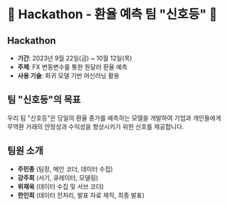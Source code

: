 # 🚀 Hackathon - 환율 예측 팀 "신호등" 🚀

## Hackathon

- **기간**: 2023년 9월 22일(금) ~ 10월 12일(목)
- **주제**: FX 변동변수를 통한 원달러 환율 예측
- **사용 기술**: 회귀 모델 기반 머신러닝 활용

## 팀 "신호등"의 목표

우리 팀 "신호등"은 당일의 환율 종가를 예측하는 모델을 개발하여 기업과 개인들에게 무역환 거래의 안정성과 수익성을 향상시키기 위한 신호를 제공합니다.

## 팀원 소개

- **주민종** (팀장, 메인 코더, 데이터 수집)
- **강주희** (서기, 큐레이터, 모델링)
- **위재욱** (데이터 수집 및 서브 코더)
- **한인희** (데이터 전처리, 발표 자료 제작, 최종 발표)

</div>
